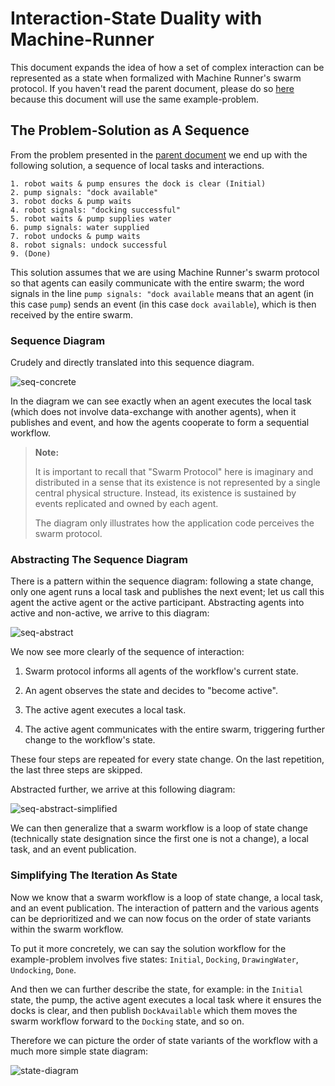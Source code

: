 # Interaction-State Duality with Machine-Runner

This document expands the idea of how a set of complex interaction can be represented as a state when formalized with Machine Runner's swarm protocol.
If you haven't read the parent document, please do so [here](../) because this document will use the same example-problem.

## The Problem-Solution as A Sequence

From the problem presented in the [parent document](../) we end up with the following solution, a sequence of local tasks and interactions.

```text
1. robot waits & pump ensures the dock is clear (Initial)
2. pump signals: "dock available"
3. robot docks & pump waits
4. robot signals: "docking successful"
5. robot waits & pump supplies water
6. pump signals: water supplied
7. robot undocks & pump waits
8. robot signals: undock successful
9. (Done)
```

This solution assumes that we are using Machine Runner's swarm protocol so that agents can easily communicate with the entire swarm;
the word signals in the line `pump signals: "dock available` means that an agent (in this case `pump`) sends an event (in this case `dock available`), which is then received by the entire swarm.

### Sequence Diagram

Crudely and directly translated into this sequence diagram.

![seq-concrete](./sequence-diagram-concrete.svg)

In the diagram we can see exactly when an agent executes the local task (which does not involve data-exchange with another agents), when it publishes and event, and how the agents cooperate to form a sequential workflow.

> **Note:**
>
> It is important to recall that "Swarm Protocol" here is imaginary and
> distributed in a sense that its existence is not represented by a single
> central physical structure. Instead, its existence is sustained by events
> replicated and owned by each agent.
>
> The diagram only illustrates how the application code perceives the swarm
> protocol.

### Abstracting The Sequence Diagram

There is a pattern within the sequence diagram:
following a state change, only one agent runs a local task and publishes the next event; let us call this agent the active agent or the active participant.
Abstracting agents into active and non-active, we arrive to this diagram:

![seq-abstract](./sequence-diagram-abstract.svg)

We now see more clearly of the sequence of interaction:

1. Swarm protocol informs all agents of the workflow's current state.

2. An agent observes the state and decides to "become active".

3. The active agent executes a local task.

4. The active agent communicates with the entire swarm, triggering further change to the workflow's state.

These four steps are repeated for every state change.
On the last repetition, the last three steps are skipped.

Abstracted further, we arrive at this following diagram:

![seq-abstract-simplified](./sequence-diagram-abstract-simplified.svg)

We can then generalize that a swarm workflow is a loop of state change (technically state designation since the first one is not a change), a local task, and an event publication.

### Simplifying The Iteration As State

Now we know that a swarm workflow is a loop of state change, a local task, and an event publication.
The interaction of pattern and the various agents can be deprioritized and we can now focus on the order of state variants within the swarm workflow.

To put it more concretely, we can say the solution workflow for the example-problem involves five states: `Initial`, `Docking`, `DrawingWater`, `Undocking`, `Done`.

And then we can further describe the state, for example: in the `Initial` state, the pump, the active agent executes a local task where it ensures the docks is clear, and then publish `DockAvailable` which them moves the swarm workflow forward to the `Docking` state, and so on.

Therefore we can picture the order of state variants of the workflow with a much more simple state diagram:

![state-diagram](../state-diagram.svg)
